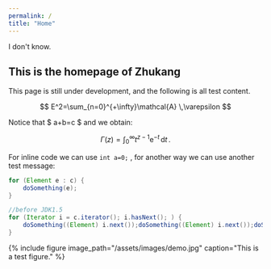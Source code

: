 ```yaml
---
permalink: /
title: "Home"
---
```


I don't know.

## This is the homepage of Zhukang

This page is still under development, and the following is all test content.

$$
E^2=\sum_{n=0}^{+\infty}\mathcal{A} \,\varepsilon
$$

Notice that $ a+b=c $ and we obtain:

$$
\Gamma(z) = \int_{0}^{\infty} t^{z-1}\mathrm{e}^{-t}\, \mathrm{d} t\,. 
$$

For inline code we can use `int a=0;` , for another way we can use another test message:

```java
for (Element e : c) {
    doSomething(e);
}

//before JDK1.5
for (Iterator i = c.iterator(); i.hasNext(); ) {
    doSomething((Element) i.next());doSomething((Element) i.next());doSomething((Element) i.next());doSomething((Element) i.next());doSomething((Element) i.next());doSomething((Element) i.next());doSomething((Element) i.next());doSomething((Element) i.next());doSomething((Element) i.next());doSomething((Element) i.next());
}
```

{% include figure 
    image_path="/assets/images/demo.jpg"
    caption="This is a test figure." 
%}

